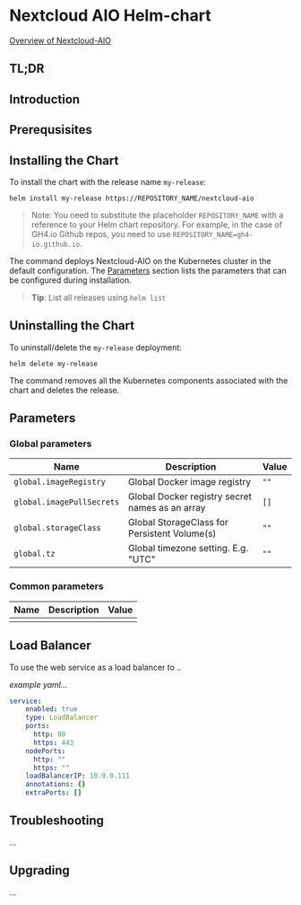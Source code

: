 <!--- app-name: Nextcloud-AIO --->

# Nextcloud AIO Helm-chart

[Overview of Nextcloud-AIO]()

## TL;DR

## Introduction

## Prerequsisites

## Installing the Chart

To install the chart with the release name `my-release`:

```console
helm install my-release https://REPOSITORY_NAME/nextcloud-aio
```

> Note: You need to substitute the placeholder  `REPOSITORY_NAME` with a reference to your Helm chart repository. For example, in the case of GH4.io Github repos, you need to use  `REPOSITORY_NAME=gh4-io.github.io`.

The command deploys Nextcloud-AIO on the Kubernetes cluster in the default configuration. The [Parameters](#parameters) section lists the parameters that can be configured during installation.

> **Tip**: List all releases using `helm list`

## Uninstalling the Chart

To uninstall/delete the `my-release` deployment:

```console
helm delete my-release
```

The command removes all the Kubernetes components associated with the chart and deletes the release.

## Parameters

### Global parameters

| Name                                  | Description                                                   | Value         |
| ------------------------------------- | ------------------------------------------------------------- | ------------- |
| `global.imageRegistry`                | Global Docker image registry                                  | `""`          |
| `global.imagePullSecrets`             | Global Docker registry secret names as an array               | `[]`          |
| `global.storageClass`                 | Global StorageClass for Persistent Volume(s)                  | `""`          |
| `global.tz`                           | Global timezone setting. E.g. "UTC"                           | `""`          |


### Common parameters

| Name                                  | Description                                                   | Value         |
| ------------------------------------- | ------------------------------------------------------------- | ------------- |
|                                       |                                                               |               |


## Load Balancer

To use the web service as a load balancer to ..

*example yaml...*  

```yaml
service:
    enabled: true
    type: LoadBalancer
    ports: 
      http: 80
      https: 443
    nodePorts:
      http: ""
      https: ""
    loadBalancerIP: 10.0.0.111
    annotations: {}
    extraPorts: []

```


## Troubleshooting

...

## Upgrading

...